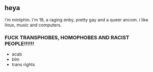 ## heya

i'm mintphin. i'm 16, a raging enby, pretty gay and a queer ancom. i like linux, music and computers.

### FUCK TRANSPHOBES, HOMOPHOBES AND RACIST PEOPLE!!!!!!

- acab
- blm
- trans rights
